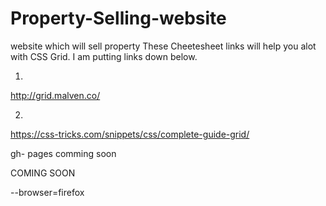 # Property-Selling-website
website which will sell property
These Cheetesheet links will help you alot with CSS Grid.
I am putting links down below.

1.
http://grid.malven.co/

2.
https://css-tricks.com/snippets/css/complete-guide-grid/

gh- pages comming soon

COMING SOON

--browser=firefox